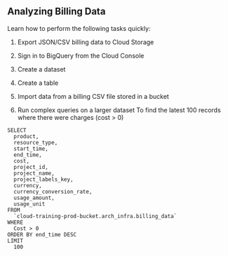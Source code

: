 ## Analyzing Billing Data

Learn how to perform the following tasks quickly:

1. Export JSON/CSV billing data to Cloud Storage

2. Sign in to BigQuery from the Cloud Console

3. Create a dataset

4. Create a table

5. Import data from a billing CSV file stored in a bucket

6. Run complex queries on a larger dataset To find the latest 100 records where there were charges (cost > 0)

```
SELECT
  product,
  resource_type,
  start_time,
  end_time,
  cost,
  project_id,
  project_name,
  project_labels_key,
  currency,
  currency_conversion_rate,
  usage_amount,
  usage_unit
FROM
  `cloud-training-prod-bucket.arch_infra.billing_data`
WHERE
  Cost > 0
ORDER BY end_time DESC
LIMIT
  100
  ```

